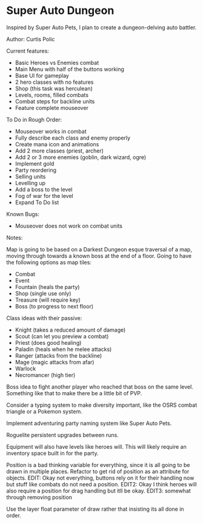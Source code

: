 # Super Auto Dungeon
Inspired by Super Auto Pets, I plan to create a dungeon-delving auto battler.

Author: Curtis Polic

Current features:
- Basic Heroes vs Enemies combat
- Main Menu with half of the buttons working
- Base UI for gameplay
- 2 hero classes with no features
- Shop (this task was herculean)
- Levels, rooms, filled combats
- Combat steps for backline units
- Feature complete mouseover

To Do in Rough Order:
- Mouseover works in combat
- Fully describe each class and enemy properly
- Create mana icon and animations
- Add 2 more classes (priest, archer)
- Add 2 or 3 more enemies (goblin, dark wizard, ogre)
- Implement gold
- Party reordering
- Selling units
- Levelling up
- Add a boss to the level
- Fog of war for the level
- Expand To Do list

Known Bugs:
- Mouseover does not work on combat units

Notes:

Map is going to be based on a Darkest Dungeon esque traversal of a map, moving through towards a known boss at the end of a floor. 
Going to have the following options as map tiles:
- Combat
- Event
- Fountain (heals the party)
- Shop (single use only)
- Treasure (will require key)
- Boss (to progress to next floor)

Class ideas with their passive:
- Knight (takes a reduced amount of damage)
- Scout (can let you preview a combat)
- Priest (does good healing)
- Paladin (heals when he melee attacks)
- Ranger (attacks from the backline)
- Mage (magic attacks from afar)
- Warlock
- Necromancer (high tier)

Boss idea to fight another player who reached that boss on the same level. Something like that to make there be a little bit of PVP.

Consider a typing system to make diversity important, like the OSRS combat triangle or a Pokemon system.

Implement adventuring party naming system like Super Auto Pets.

Roguelite persistent upgrades between runs.

Equipment will also have levels like heroes will. This will likely require an inventory space built in for the party.

Position is a bad thinking variable for everything, since it is all going to be drawn in multiple places. Refactor to get rid of 
position as an attribute for objects. 
EDIT: Okay not everything, buttons rely on it for their handling now but stuff like combats do not need a position. 
EDIT2: Okay I think heroes will also require a position for drag handling but itll be okay. 
EDIT3: somewhat through removing position

Use the layer float parameter of draw rather that insisting its all done in order.